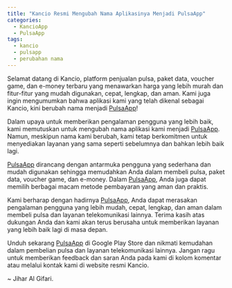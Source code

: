 ```yaml
---
title: "Kancio Resmi Mengubah Nama Aplikasinya Menjadi PulsaApp"
categories:
  - KancioApp
  - PulsaApp
tags:
  - kancio
  - pulsapp
  - perubahan nama
---
```


Selamat datang di Kancio, platform penjualan pulsa, paket data, voucher game, dan e-money terbaru yang menawarkan harga yang lebih murah dan fitur-fitur yang mudah digunakan, cepat, lengkap, dan aman. Kami juga ingin mengumumkan bahwa aplikasi kami yang telah dikenal sebagai Kancio, kini berubah nama menjadi [PulsaApp](https://play.google.com/store/apps/details?id=com.kancio.indonesia)!

Dalam upaya untuk memberikan pengalaman pengguna yang lebih baik, kami memutuskan untuk mengubah nama aplikasi kami menjadi [PulsaApp](https://play.google.com/store/apps/details?id=com.kancio.indonesia). Namun, meskipun nama kami berubah, kami tetap berkomitmen untuk menyediakan layanan yang sama seperti sebelumnya dan bahkan lebih baik lagi.

[PulsaApp](https://play.google.com/store/apps/details?id=com.kancio.indonesia) dirancang dengan antarmuka pengguna yang sederhana dan mudah digunakan sehingga memudahkan Anda dalam membeli pulsa, paket data, voucher game, dan e-money. Dalam [PulsaApp](https://play.google.com/store/apps/details?id=com.kancio.indonesia), Anda juga dapat memilih berbagai macam metode pembayaran yang aman dan praktis.

Kami berharap dengan hadirnya [PulsaApp](https://play.google.com/store/apps/details?id=com.kancio.indonesia), Anda dapat merasakan pengalaman pengguna yang lebih mudah, cepat, lengkap, dan aman dalam membeli pulsa dan layanan telekomunikasi lainnya. Terima kasih atas dukungan Anda dan kami akan terus berusaha untuk memberikan layanan yang lebih baik lagi di masa depan.

Unduh sekarang [PulsaApp](https://play.google.com/store/apps/details?id=com.kancio.indonesia) di Google Play Store dan nikmati kemudahan dalam pembelian pulsa dan layanan telekomunikasi lainnya. Jangan ragu untuk memberikan feedback dan saran Anda pada kami di kolom komentar atau melalui kontak kami di website resmi Kancio.

~ Jihar Al Gifari.